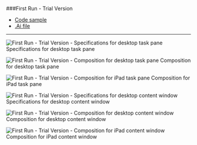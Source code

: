 ###First Run - Trial Version
* [Code sample](https://github.com/OfficeDev/Office-Add-in-UX-Design-Patterns-Code/tree/master/templates/first-run/trial-placemat)
* [.Ai file](https://github.com/OfficeDev/Office-Add-in-UX-Design-Patterns/blob/master/Patterns/Source%20Files/FirstRun_TrialVersion.ai?raw=true)

***

![First Run - Trial Version - Specifications for desktop task pane](https://raw.githubusercontent.com/OfficeDev/Office-Add-in-UX-Design-Patterns/alec's-markdown/PNGs/FirstRun_TrialVersion/FirstRun_TrialVersion_Desktop%20Task%20Pane%20Callouts.png)
Specifications for desktop task pane 


![First Run - Trial Version - Composition for desktop task pane](https://raw.githubusercontent.com/OfficeDev/Office-Add-in-UX-Design-Patterns/alec's-markdown/PNGs/FirstRun_TrialVersion/FirstRun_TrialVersion_Desktop%20Task%20Pane.png)
Composition for desktop task pane 


![First Run - Trial Version - Composition for iPad task pane](https://raw.githubusercontent.com/OfficeDev/Office-Add-in-UX-Design-Patterns/alec's-markdown/PNGs/FirstRun_TrialVersion/FirstRun_TrialVersion_iPad%20Task%20Pane.png)
Composition for iPad task pane 


![First Run - Trial Version - Specifications for desktop content window](https://raw.githubusercontent.com/OfficeDev/Office-Add-in-UX-Design-Patterns/alec's-markdown/PNGs/FirstRun_TrialVersion/FirstRun_TrialVersion_Desktop%20Content%20Window%20Callouts.png)
Specifications for desktop content window


![First Run - Trial Version - Composition for desktop content window](https://raw.githubusercontent.com/OfficeDev/Office-Add-in-UX-Design-Patterns/alec's-markdown/PNGs/FirstRun_TrialVersion/FirstRun_TrialVersion_Desktop%20Content%20Window.png)
Composition for desktop content window


![First Run - Trial Version - Composition for iPad content window](https://raw.githubusercontent.com/OfficeDev/Office-Add-in-UX-Design-Patterns/alec's-markdown/PNGs/FirstRun_TrialVersion/FirstRun_TrialVersion_iPad%20Content%20Window.png)
Composition for iPad content window
